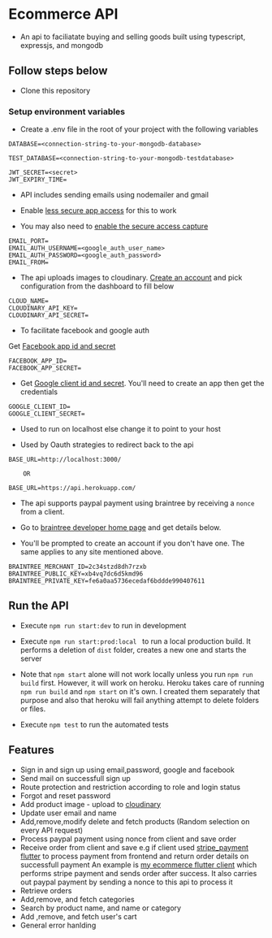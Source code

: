 # Ecommerce API

- An api to faciliatate buying and selling goods built using typescript, expressjs, and mongodb

## Follow steps below

- Clone this repository

### Setup environment variables

- Create a .env file in the root of your project with the following variables

```
DATABASE=<connection-string-to-your-mongodb-database>

TEST_DATABASE=<connection-string-to-your-mongodb-testdatabase>

JWT_SECRET=<secret>
JWT_EXPIRY_TIME=

```
- API includes sending emails using nodemailer and gmail

- Enable [less secure app access](https://myaccount.google.com/lesssecureapps) for this to work

- You may also need to [enable the secure access capture](https://accounts.google.com/b/0/displayunlockcaptcha)

```
EMAIL_PORT=
EMAIL_AUTH_USERNAME=<google_auth_user_name>
EMAIL_AUTH_PASSWORD=<google_auth_password>
EMAIL_FROM=
```

- The api uploads images to cloudinary. [Create an account](https://cloudinary.com/) and pick configuration from the dashboard to fill below
```
CLOUD_NAME=
CLOUDINARY_API_KEY=
CLOUDINARY_API_SECRET=
```

- To facilitate facebook and google auth

Get [Facebook app id and secret](https://developers.facebook.com/apps/364856984821018/settings/basic/)

```
FACEBOOK_APP_ID=
FACEBOOK_APP_SECRET=
```

- Get [Google client id and secret](https://console.cloud.google.com/apis/credentials). You'll need to create an app then get the credentials

```
GOOGLE_CLIENT_ID=
GOOGLE_CLIENT_SECRET=
```

- Used to run on localhost else change it to point to your host

- Used by Oauth strategies to redirect back to the api

```
BASE_URL=http://localhost:3000/ 

    OR 

BASE_URL=https://api.herokuapp.com/

```

- The api supports paypal payment using braintree by receiving a ```nonce``` from a client.

- Go to [braintree developer home page](https://sandbox.braintreegateway.com/merchants/x4r6zcxfjwygzdph/home) and get details below.

- You'll be prompted to create an account if you don't have one. The same applies to any site mentioned above.

```
BRAINTREE_MERCHANT_ID=2c34stzd8dh7rzxb
BRAINTREE_PUBLIC_KEY=xb4vq7dc6d5kmd96
BRAINTREE_PRIVATE_KEY=fe6a0aa5736ecedaf6bddde990407611
```

## Run the API

- Execute ```npm run start:dev``` to run in development

- Execute ```npm run start:prod:local ``` to run a local production build. It performs a deletion of ```dist``` folder, creates a new one
and starts the server

- Note that ``` npm start ``` alone will not work locally unless you run ```npm run build``` first. However, it will work on heroku. Heroku takes care of running ```npm run build``` and ```npm start``` on it's own. I created them separately that purpose and also that heroku will fail anything attempt to delete folders or files.

- Execute ``` npm test ``` to run the automated tests

## Features

- Sign in and sign up using email,password, google and facebook
- Send mail on successfull sign up
- Route protection and restriction according to role and login status
- Forgot and reset password
- Add product image - upload to [cloudinary](https://cloudinary.com/)
- Update user email and name
- Add,remove,modify delete and fetch products (Random selection on every API request)
- Process paypal payment using nonce from client and save order
- Receive order from client and save e.g if client used [stripe_payment flutter](https://pub.dev/packages/stripe_payment/example) to
  process payment from frontend and return order details on successfull payment
  An example is [my ecommerce flutter client](https://github.com/KNehe/Ecommerce_app/tree/develop) which performs stripe payment and sends order after success. It also carries out paypal payment by sending a nonce to this api to process it
- Retrieve orders
- Add,remove, and fetch categories
- Search by product name, and name or category
- Add ,remove, and fetch user's cart
- General error hanlding

